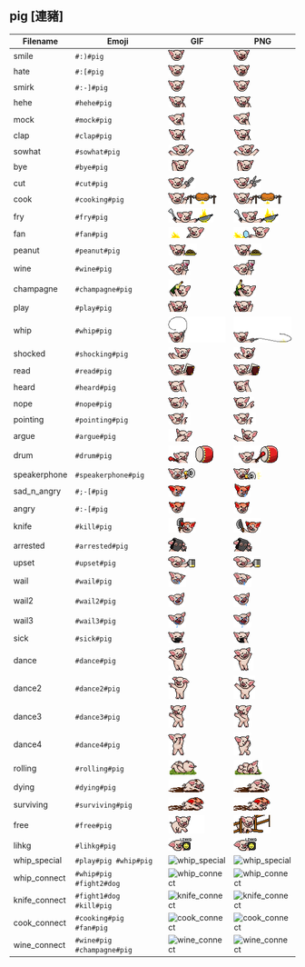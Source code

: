 ## pig [連豬]
| Filename | Emoji | GIF | PNG |
| --- | --- | --- | --- |
| smile | `#:)#pig` | ![smile](../../assets/android/faces/pig/smile.gif) | ![smile](../../assets/android/faces_png/pig/smile.png) |
| hate | `#:[#pig` | ![hate](../../assets/android/faces/pig/hate.gif) | ![hate](../../assets/android/faces_png/pig/hate.png) |
| smirk | `#:-]#pig` | ![smirk](../../assets/android/faces/pig/smirk.gif) | ![smirk](../../assets/android/faces_png/pig/smirk.png) |
| hehe | `#hehe#pig` | ![hehe](../../assets/android/faces/pig/hehe.gif) | ![hehe](../../assets/android/faces_png/pig/hehe.png) |
| mock | `#mock#pig` | ![mock](../../assets/android/faces/pig/mock.gif) | ![mock](../../assets/android/faces_png/pig/mock.png) |
| clap | `#clap#pig` | ![clap](../../assets/android/faces/pig/clap.gif) | ![clap](../../assets/android/faces_png/pig/clap.png) |
| sowhat | `#sowhat#pig` | ![sowhat](../../assets/android/faces/pig/sowhat.gif) | ![sowhat](../../assets/android/faces_png/pig/sowhat.png) |
| bye | `#bye#pig` | ![bye](../../assets/android/faces/pig/bye.gif) | ![bye](../../assets/android/faces_png/pig/bye.png) |
| cut | `#cut#pig` | ![cut](../../assets/android/faces/pig/cut.gif) | ![cut](../../assets/android/faces_png/pig/cut.png) |
| cook | `#cooking#pig` | ![cook](../../assets/android/faces/pig/cook.gif) | ![cook](../../assets/android/faces_png/pig/cook.png) |
| fry | `#fry#pig` | ![fry](../../assets/android/faces/pig/fry.gif) | ![fry](../../assets/android/faces_png/pig/fry.png) |
| fan | `#fan#pig` | ![fan](../../assets/android/faces/pig/fan.gif) | ![fan](../../assets/android/faces_png/pig/fan.png) |
| peanut | `#peanut#pig` | ![peanut](../../assets/android/faces/pig/peanut.gif) | ![peanut](../../assets/android/faces_png/pig/peanut.png) |
| wine | `#wine#pig` | ![wine](../../assets/android/faces/pig/wine.gif) | ![wine](../../assets/android/faces_png/pig/wine.png) |
| champagne | `#champagne#pig` | ![champagne](../../assets/android/faces/pig/champagne.gif) | ![champagne](../../assets/android/faces_png/pig/champagne.png) |
| play | `#play#pig` | ![play](../../assets/android/faces/pig/play.gif) | ![play](../../assets/android/faces_png/pig/play.png) |
| whip | `#whip#pig` | ![whip](../../assets/android/faces/pig/whip.gif) | ![whip](../../assets/android/faces_png/pig/whip.png) |
| shocked | `#shocking#pig` | ![shocked](../../assets/android/faces/pig/shocked.gif) | ![shocked](../../assets/android/faces_png/pig/shocked.png) |
| read | `#read#pig` | ![read](../../assets/android/faces/pig/read.gif) | ![read](../../assets/android/faces_png/pig/read.png) |
| heard | `#heard#pig` | ![heard](../../assets/android/faces/pig/heard.gif) | ![heard](../../assets/android/faces_png/pig/heard.png) |
| nope | `#nope#pig` | ![nope](../../assets/android/faces/pig/nope.gif) | ![nope](../../assets/android/faces_png/pig/nope.png) |
| pointing | `#pointing#pig` | ![pointing](../../assets/android/faces/pig/pointing.gif) | ![pointing](../../assets/android/faces_png/pig/pointing.png) |
| argue | `#argue#pig` | ![argue](../../assets/android/faces/pig/argue.gif) | ![argue](../../assets/android/faces_png/pig/argue.png) |
| drum | `#drum#pig` | ![drum](../../assets/android/faces/pig/drum.gif) | ![drum](../../assets/android/faces_png/pig/drum.png) |
| speakerphone | `#speakerphone#pig` | ![speakerphone](../../assets/android/faces/pig/speakerphone.gif) | ![speakerphone](../../assets/android/faces_png/pig/speakerphone.png) |
| sad_n_angry | `#;-[#pig` | ![sad_n_angry](../../assets/android/faces/pig/sad_n_angry.gif) | ![sad_n_angry](../../assets/android/faces_png/pig/sad_n_angry.png) |
| angry | `#:-[#pig` | ![angry](../../assets/android/faces/pig/angry.gif) | ![angry](../../assets/android/faces_png/pig/angry.png) |
| knife | `#kill#pig` | ![knife](../../assets/android/faces/pig/knife.gif) | ![knife](../../assets/android/faces_png/pig/knife.png) |
| arrested | `#arrested#pig` | ![arrested](../../assets/android/faces/pig/arrested.gif) | ![arrested](../../assets/android/faces_png/pig/arrested.png) |
| upset | `#upset#pig` | ![upset](../../assets/android/faces/pig/upset.gif) | ![upset](../../assets/android/faces_png/pig/upset.png) |
| wail | `#wail#pig` | ![wail](../../assets/android/faces/pig/wail.gif) | ![wail](../../assets/android/faces_png/pig/wail.png) |
| wail2 | `#wail2#pig` | ![wail2](../../assets/android/faces/pig/wail2.gif) | ![wail2](../../assets/android/faces_png/pig/wail2.png) |
| wail3 | `#wail3#pig` | ![wail3](../../assets/android/faces/pig/wail3.gif) | ![wail3](../../assets/android/faces_png/pig/wail3.png) |
| sick | `#sick#pig` | ![sick](../../assets/android/faces/pig/sick.gif) | ![sick](../../assets/android/faces_png/pig/sick.png) |
| dance | `#dance#pig` | ![dance](../../assets/android/faces/pig/dance.gif) | ![dance](../../assets/android/faces_png/pig/dance.png) |
| dance2 | `#dance2#pig` | ![dance2](../../assets/android/faces/pig/dance2.gif) | ![dance2](../../assets/android/faces_png/pig/dance2.png) |
| dance3 | `#dance3#pig` | ![dance3](../../assets/android/faces/pig/dance3.gif) | ![dance3](../../assets/android/faces_png/pig/dance3.png) |
| dance4 | `#dance4#pig` | ![dance4](../../assets/android/faces/pig/dance4.gif) | ![dance4](../../assets/android/faces_png/pig/dance4.png) |
| rolling | `#rolling#pig` | ![rolling](../../assets/android/faces/pig/rolling.gif) | ![rolling](../../assets/android/faces_png/pig/rolling.png) |
| dying | `#dying#pig` | ![dying](../../assets/android/faces/pig/dying.gif) | ![dying](../../assets/android/faces_png/pig/dying.png) |
| surviving | `#surviving#pig` | ![surviving](../../assets/android/faces/pig/surviving.gif) | ![surviving](../../assets/android/faces_png/pig/surviving.png) |
| free | `#free#pig` | ![free](../../assets/android/faces/pig/free.gif) | ![free](../../assets/android/faces_png/pig/free.png) |
| lihkg | `#lihkg#pig` | ![lihkg](../../assets/android/faces/pig/lihkg.gif) | ![lihkg](../../assets/android/faces_png/pig/lihkg.png) |
| whip_special | `#play#pig #whip#pig` | ![whip_special](../assets/faces/pig/whip_special.gif) | ![whip_special](../assets/faces_png/pig/whip_special.png) |
| whip_connect | `#whip#pig #fight2#dog` | ![whip_connect](../assets/faces/pig/whip_connect.gif) | ![whip_connect](../assets/faces_png/pig/whip_connect.png) |
| knife_connect | `#fight1#dog #kill#pig` | ![knife_connect](../assets/faces/pig/knife_connect.gif) | ![knife_connect](../assets/faces_png/pig/knife_connect.png) |
| cook_connect | `#cooking#pig #fan#pig` | ![cook_connect](../assets/faces/pig/cook_connect.gif) | ![cook_connect](../assets/faces_png/pig/cook_connect.png) |
| wine_connect | `#wine#pig #champagne#pig` | ![wine_connect](../assets/faces/pig/wine_connect.gif) | ![wine_connect](../assets/faces_png/pig/wine_connect.png) |

